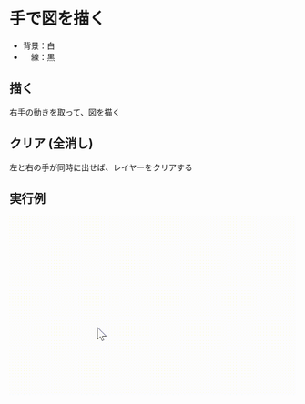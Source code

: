 # 手で図を描く
* 背景：白
* 　線：黒

## 描く
右手の動きを取って、図を描く

## クリア (全消し)
左と右の手が同時に出せば、レイヤーをクリアする

## 実行例
![gif](https://github.com/SkyoKen/leapDraw/blob/master/leapDraw-2019-06-21-13-45-06.gif)
